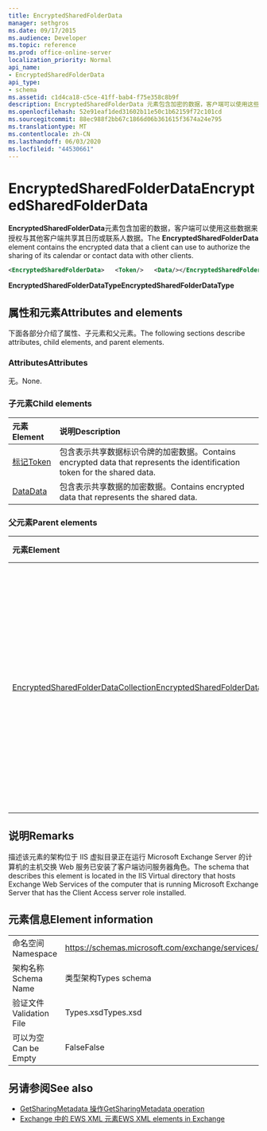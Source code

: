 ```yaml
---
title: EncryptedSharedFolderData
manager: sethgros
ms.date: 09/17/2015
ms.audience: Developer
ms.topic: reference
ms.prod: office-online-server
localization_priority: Normal
api_name:
- EncryptedSharedFolderData
api_type:
- schema
ms.assetid: c1d4ca18-c5ce-41ff-bab4-f75e358c8b9f
description: EncryptedSharedFolderData 元素包含加密的数据，客户端可以使用这些数据来授权与其他客户端共享其日历或联系人数据。
ms.openlocfilehash: 52e91eaf1ded31602b11e50c1b62159f72c101cd
ms.sourcegitcommit: 88ec988f2bb67c1866d06b361615f3674a24e795
ms.translationtype: MT
ms.contentlocale: zh-CN
ms.lasthandoff: 06/03/2020
ms.locfileid: "44530661"
---
```

# <a name="encryptedsharedfolderdata"></a><span data-ttu-id="d8065-103">EncryptedSharedFolderData</span><span class="sxs-lookup"><span data-stu-id="d8065-103">EncryptedSharedFolderData</span></span>

<span data-ttu-id="d8065-104">**EncryptedSharedFolderData**元素包含加密的数据，客户端可以使用这些数据来授权与其他客户端共享其日历或联系人数据。</span><span class="sxs-lookup"><span data-stu-id="d8065-104">The **EncryptedSharedFolderData** element contains the encrypted data that a client can use to authorize the sharing of its calendar or contact data with other clients.</span></span> 
  
```xml
<EncryptedSharedFolderData>   <Token/>   <Data/></EncryptedSharedFolderData>
```

 <span data-ttu-id="d8065-105">**EncryptedSharedFolderDataType**</span><span class="sxs-lookup"><span data-stu-id="d8065-105">**EncryptedSharedFolderDataType**</span></span>
## <a name="attributes-and-elements"></a><span data-ttu-id="d8065-106">属性和元素</span><span class="sxs-lookup"><span data-stu-id="d8065-106">Attributes and elements</span></span>

<span data-ttu-id="d8065-107">下面各部分介绍了属性、子元素和父元素。</span><span class="sxs-lookup"><span data-stu-id="d8065-107">The following sections describe attributes, child elements, and parent elements.</span></span>
  
### <a name="attributes"></a><span data-ttu-id="d8065-108">Attributes</span><span class="sxs-lookup"><span data-stu-id="d8065-108">Attributes</span></span>

<span data-ttu-id="d8065-109">无。</span><span class="sxs-lookup"><span data-stu-id="d8065-109">None.</span></span>
  
### <a name="child-elements"></a><span data-ttu-id="d8065-110">子元素</span><span class="sxs-lookup"><span data-stu-id="d8065-110">Child elements</span></span>

|<span data-ttu-id="d8065-111">**元素**</span><span class="sxs-lookup"><span data-stu-id="d8065-111">**Element**</span></span>|<span data-ttu-id="d8065-112">**说明**</span><span class="sxs-lookup"><span data-stu-id="d8065-112">**Description**</span></span>|
|:-----|:-----|
|[<span data-ttu-id="d8065-113">标记</span><span class="sxs-lookup"><span data-stu-id="d8065-113">Token</span></span>](token.md) <br/> |<span data-ttu-id="d8065-114">包含表示共享数据标识令牌的加密数据。</span><span class="sxs-lookup"><span data-stu-id="d8065-114">Contains encrypted data that represents the identification token for the shared data.</span></span>  <br/> |
|[<span data-ttu-id="d8065-115">Data</span><span class="sxs-lookup"><span data-stu-id="d8065-115">Data</span></span>](data.md) <br/> |<span data-ttu-id="d8065-116">包含表示共享数据的加密数据。</span><span class="sxs-lookup"><span data-stu-id="d8065-116">Contains encrypted data that represents the shared data.</span></span>  <br/> |
   
### <a name="parent-elements"></a><span data-ttu-id="d8065-117">父元素</span><span class="sxs-lookup"><span data-stu-id="d8065-117">Parent elements</span></span>

|<span data-ttu-id="d8065-118">**元素**</span><span class="sxs-lookup"><span data-stu-id="d8065-118">**Element**</span></span>|<span data-ttu-id="d8065-119">**说明**</span><span class="sxs-lookup"><span data-stu-id="d8065-119">**Description**</span></span>|
|:-----|:-----|
|[<span data-ttu-id="d8065-120">EncryptedSharedFolderDataCollection</span><span class="sxs-lookup"><span data-stu-id="d8065-120">EncryptedSharedFolderDataCollection</span></span>](encryptedsharedfolderdatacollection.md) <br/> |<span data-ttu-id="d8065-121">表示一组数据结构，客户端可以使用这些结构来授权与其他客户端共享其日历或联系人数据。</span><span class="sxs-lookup"><span data-stu-id="d8065-121">Represents a collection of data structures that a client can use to authorize the sharing of its calendar or contact data with other clients.</span></span>  <br/> |
   
## <a name="remarks"></a><span data-ttu-id="d8065-122">说明</span><span class="sxs-lookup"><span data-stu-id="d8065-122">Remarks</span></span>

<span data-ttu-id="d8065-123">描述该元素的架构位于 IIS 虚拟目录正在运行 Microsoft Exchange Server 的计算机的主机交换 Web 服务已安装了客户端访问服务器角色。</span><span class="sxs-lookup"><span data-stu-id="d8065-123">The schema that describes this element is located in the IIS Virtual directory that hosts Exchange Web Services of the computer that is running Microsoft Exchange Server that has the Client Access server role installed.</span></span>
  
## <a name="element-information"></a><span data-ttu-id="d8065-124">元素信息</span><span class="sxs-lookup"><span data-stu-id="d8065-124">Element information</span></span>

|||
|:-----|:-----|
|<span data-ttu-id="d8065-125">命名空间</span><span class="sxs-lookup"><span data-stu-id="d8065-125">Namespace</span></span>  <br/> |https://schemas.microsoft.com/exchange/services/2006/types  <br/> |
|<span data-ttu-id="d8065-126">架构名称</span><span class="sxs-lookup"><span data-stu-id="d8065-126">Schema Name</span></span>  <br/> |<span data-ttu-id="d8065-127">类型架构</span><span class="sxs-lookup"><span data-stu-id="d8065-127">Types schema</span></span>  <br/> |
|<span data-ttu-id="d8065-128">验证文件</span><span class="sxs-lookup"><span data-stu-id="d8065-128">Validation File</span></span>  <br/> |<span data-ttu-id="d8065-129">Types.xsd</span><span class="sxs-lookup"><span data-stu-id="d8065-129">Types.xsd</span></span>  <br/> |
|<span data-ttu-id="d8065-130">可以为空</span><span class="sxs-lookup"><span data-stu-id="d8065-130">Can be Empty</span></span>  <br/> |<span data-ttu-id="d8065-131">False</span><span class="sxs-lookup"><span data-stu-id="d8065-131">False</span></span>  <br/> |
   
## <a name="see-also"></a><span data-ttu-id="d8065-132">另请参阅</span><span class="sxs-lookup"><span data-stu-id="d8065-132">See also</span></span>

- [<span data-ttu-id="d8065-133">GetSharingMetadata 操作</span><span class="sxs-lookup"><span data-stu-id="d8065-133">GetSharingMetadata operation</span></span>](getsharingmetadata-operation.md)
- [<span data-ttu-id="d8065-134">Exchange 中的 EWS XML 元素</span><span class="sxs-lookup"><span data-stu-id="d8065-134">EWS XML elements in Exchange</span></span>](ews-xml-elements-in-exchange.md)

